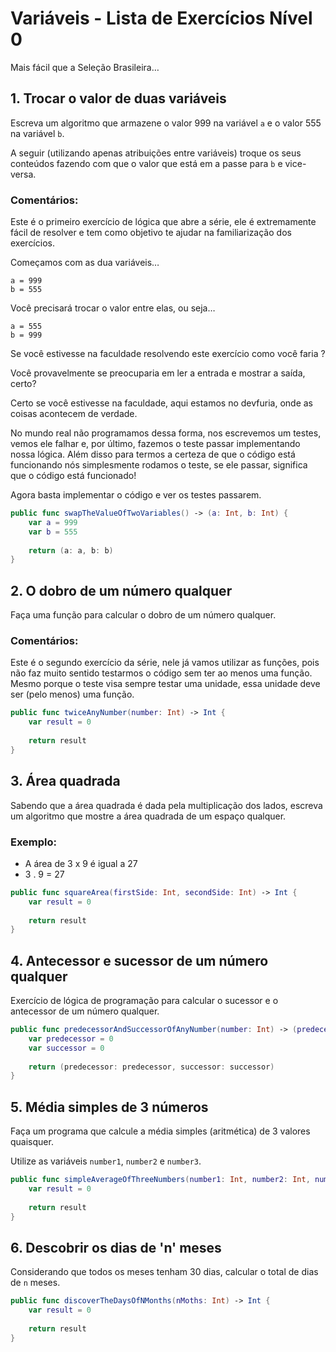  # Variáveis - Lista de Exercícios Nível 0

 Mais fácil que a Seleção Brasileira…
 
 ## 1. Trocar o valor de duas variáveis

 Escreva um algoritmo que armazene o valor 999 na variável `a` e o valor 555 na variável `b`.

 A seguir (utilizando apenas atribuições entre variáveis) troque os seus conteúdos fazendo com que o valor que está em a passe para `b` e vice-versa.

 ### Comentários:

 Este é o primeiro exercício de lógica que abre a série, ele é extremamente fácil de resolver e tem como objetivo te ajudar na familiarização dos exercícios.

 Começamos com as dua variáveis…
 ```
 a = 999
 b = 555
 ```
 Você precisará trocar o valor entre elas, ou seja…
 ```
 a = 555
 b = 999
 ```
 Se você estivesse na faculdade resolvendo este exercício como você faria ?

 Você provavelmente se preocuparia em ler a entrada e mostrar a saída, certo?

 Certo se você estivesse na faculdade, aqui estamos no devfuria, onde as coisas acontecem de verdade.

 No mundo real não programamos dessa forma, nos escrevemos um testes, vemos ele falhar e, por último, fazemos o teste passar implementando nossa lógica. Além disso para termos a certeza de que o código está funcionando nós simplesmente rodamos o teste, se ele passar, significa que o código está funcionado!

 Agora basta implementar o código e ver os testes passarem.
 
 ```swift
 public func swapTheValueOfTwoVariables() -> (a: Int, b: Int) {
     var a = 999
     var b = 555
     
     return (a: a, b: b)
 }
 ```

## 2. O dobro de um número qualquer

Faça uma função para calcular o dobro de um número qualquer.

### Comentários:

Este é o segundo exercício da série, nele já vamos utilizar as funções, pois não faz muito sentido testarmos o código sem ter ao menos uma função. Mesmo porque o teste visa sempre testar uma unidade, essa unidade deve ser (pelo menos) uma função.

```swift
public func twiceAnyNumber(number: Int) -> Int {
    var result = 0
    
    return result
}
```

## 3. Área quadrada

Sabendo que a área quadrada é dada pela multiplicação dos lados, escreva um algoritmo que mostre a área quadrada de um espaço qualquer.

### Exemplo:

- A área de 3 x 9 é igual a 27
- 3 . 9 = 27

```swift
public func squareArea(firstSide: Int, secondSide: Int) -> Int {
    var result = 0
    
    return result
}
```

## 4. Antecessor e sucessor de um número qualquer

Exercício de lógica de programação para calcular o sucessor e o antecessor de um número qualquer.

```swift
public func predecessorAndSuccessorOfAnyNumber(number: Int) -> (predecessor: Int, successor: Int) {
    var predecessor = 0
    var successor = 0
    
    return (predecessor: predecessor, successor: successor)
}
```

## 5. Média simples de 3 números

Faça um programa que calcule a média simples (aritmética) de 3 valores quaisquer.

Utilize as variáveis `number1`, `number2` e `number3`.

```swift
public func simpleAverageOfThreeNumbers(number1: Int, number2: Int, number3: Int) -> Int {
    var result = 0
    
    return result
}
```

## 6. Descobrir os dias de 'n' meses

Considerando que todos os meses tenham 30 dias, calcular o total de dias de `n` meses.

```swift
public func discoverTheDaysOfNMonths(nMoths: Int) -> Int {
    var result = 0
    
    return result
}
```
